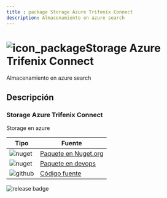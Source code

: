 ```yaml
---
title : package Storage Azure Trifenix Connect
description: Almacenamiento en azure search
---
```



# ![icon_package](https://logos.trifenix.io/logo.48x48.png)Storage Azure Trifenix Connect

 Almacenamiento en azure search

## Descripción

### Storage Azure Trifenix Connect


Storage en azure


| Tipo | Fuente |
|---|---|
|![nuget](https://logos.trifenix.io/nuget.24x24.png) | [Paquete en Nuget.org](https://www.nuget.org/packages/trifenix.connect.search)|
|![nuget](https://logos.trifenix.io/nuget.24x24.png) | [Paquete en devops](https://dev.azure.com/trifenix-connect/base-public-components/_packaging?_a=package&feed=trifenix&package=trifenix.connect.interfaces&protocolType=NuGet)|
|![github](https://logos.trifenix.io/github.24x24.png) | [Código fuente](https://github.com/trifenix/connect-storage-azure)|

![release badge](https://feeds.dev.azure.com/trifenix-connect/_apis/public/Packaging/Feeds/4227dc51-6e8c-42c1-97ca-a33e6615385d/Packages/3176f9eb-fc78-4f37-835c-3d574db16f8f/Badge)

